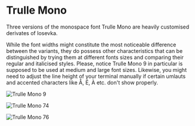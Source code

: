 # Trulle Mono

Three versions of the monospace font Trulle Mono are heavily customised derivates of Iosevka.

While the font widths might constitute the most noticeable difference between the variants, they do possess other characteristics that can be distinguished by trying them at different fonts sizes and comparing their regular and italicised styles. Please, notice Trulle Mono 9 in particular is supposed to be used at medium and large font sizes. Likewise, you might need to adjust the line height of your terminal manually if certain umlauts and accented characters like Å, É, À etc. don't show properly.

![Trulle Mono 9](/Images/trulle-mono-9.png)

![Trulle Mono 74](/Images/trulle-mono-74.png)

![Trulle Mono 76](/Images/trulle-mono-76.png)

